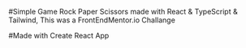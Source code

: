#Simple Game Rock Paper Scissors made with React & TypeScript & Tailwind, This was a FrontEndMentor.io Challange

#Made with Create React App
